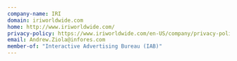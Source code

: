 ```yaml
---
company-name: IRI
domain: iriworldwide.com
home: http://www.iriworldwide.com/
privacy-policy: https://www.iriworldwide.com/en-US/company/privacy-policy
email: Andrew.Ziola@infores.com
member-of: "Interactive Advertising Bureau (IAB)"
---
```




